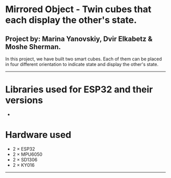 # Mirrored Object - Twin cubes that each display the other's state.

## **Project by**: Marina Yanovskiy, Dvir Elkabetz & Moshe Sherman.

In this project, we have built two smart cubes. Each of them can be
placed in four different orientation to indicate state and display
the other's state.

---

# Libraries used for ESP32 and their versions 
- 

# Hardware used
- 2 $\times$ ESP32
- 2 $\times$ MPU6050
- 2 $\times$ SD1306
- 2 $\times$ KY016


---

